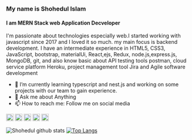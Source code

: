 ### My name is Shohedul Islam
#### I am MERN Stack web Application Decveloper 
I'm passionate about technologies especially web.I started working with javascript since 2017 and I loved it so much. my main focus is backend development. I have an intermediate experience in HTML5, CSS3, JavaScript, bootstrap, materialUi, React,ejs, Redux, node.js,express.js, MongoDB, git, and also know basic about API testing tools postman, cloud service platform Heroku, project management tool Jira and Agile software development

- 🌱 I’m currently learning typescript and nest.js and working on some projects with our team to gain experience. 
- 💬 Ask me about Anything 
- 📫 How to reach me: Follow me on social media 



[<img src='https://cdn.jsdelivr.net/npm/simple-icons@3.0.1/icons/github.svg' alt='github' height='20'>](https://github.com/iamshakibb) [<img src='https://cdn.jsdelivr.net/npm/simple-icons@3.0.1/icons/linkedin.svg' alt='linkedin' height='20'>](https://www.linkedin.com/in/shohedul350/) [<img src='https://cdn.jsdelivr.net/npm/simple-icons@3.0.1/icons/facebook.svg' alt='facebook' height='20'>](https://www.facebook.com/in/shohedul350/) [<img src='https://cdn.jsdelivr.net/npm/simple-icons@3.0.1/icons/instagram.svg' alt='instagram' height='20'>](https://www.instagram.com/shohedul350/) [<img src='https://cdn.jsdelivr.net/npm/simple-icons@3.0.1/icons/twitter.svg' alt='twitter' height='20'>](https://twitter.com/shohedul350)

![Shohedul github stats](https://github-readme-stats.vercel.app/api?username=shohedul350&show_icons=true&theme=radical)
[![Top Langs](https://github-readme-stats.vercel.app/api/top-langs/?username=shohedul350&layout=compact)](https://github.com/shohedul350/github-readme-stats)

  
